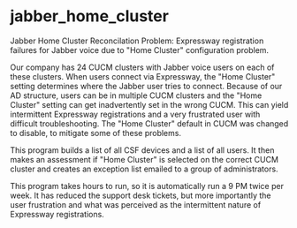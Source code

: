 # jabber_home_cluster
Jabber Home Cluster Reconcilation
Problem: Expressway registration failures for Jabber voice due to "Home Cluster" configuration problem.

Our company has 24 CUCM clusters with Jabber voice users on each of these clusters. 
When users connect via Expressway, the "Home Cluster" setting determines where the Jabber user tries to connect. 
Because of our AD structure, users can be in multiple CUCM clusters and the "Home Cluster" 
setting can get inadvertently set in the wrong CUCM. This can yield intermittent 
Expressway registrations and a very frustrated user with difficult troubleshooting. 
The "Home Cluster" default in CUCM was changed to disable, to mitigate some of these problems.

This program builds a list of all CSF devices and a list of all users. 
It then makes an assessment if "Home Cluster" is selected on the correct CUCM cluster and 
creates an exception list emailed to a group of administrators.

This program takes hours to run, so it is automatically run a 9 PM twice per week. 
It has reduced the support desk tickets, but more importantly the user frustration and 
what was perceived as the intermittent nature of Expressway registrations.
